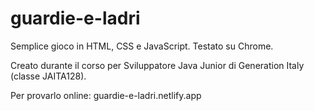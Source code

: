 # guardie-e-ladri

Semplice gioco in HTML, CSS e JavaScript. Testato su Chrome.

Creato durante il corso per Sviluppatore Java Junior di Generation Italy (classe JAITA128).

Per provarlo online: guardie-e-ladri.netlify.app
